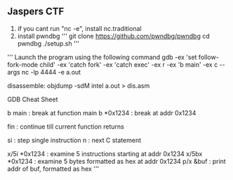 ## Jaspers CTF

1. if you cant run "nc -e", install nc.traditional
2. install pwndbg
'''
git clone https://github.com/pwndbg/pwndbg
cd pwndbg
./setup.sh
'''

'''
Launch the program using the following command
gdb -ex 'set follow-fork-mode child' -ex 'catch fork' -ex 'catch exec' -ex r  -ex 'b main' -ex c --args nc -lp 4444 -e a.out

disassemble: 
objdump -sdM intel a.out > dis.asm

GDB Cheat Sheet

b main : break at function main
b *0x1234 : break at addr 0x1234

fin : continue till current function returns

si : step single instruction
n : next C statement

x/5i *0x1234  :  examine 5 instructions starting at addr 0x1234
x/5bx *0x1234 :  examine 5 bytes formatted as hex at addr 0x1234
p/x &buf : print addr of buf, formatted as hex
'''
